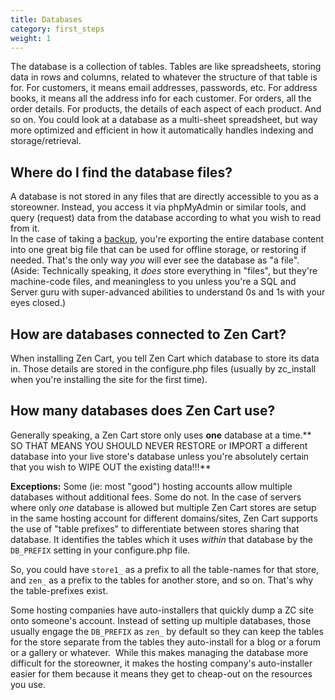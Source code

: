 ```yaml
---
title: Databases 
category: first_steps
weight: 1
---
```

The database is a collection of tables. Tables are like spreadsheets, storing data in rows and columns, related to whatever the structure of that table is for. For customers, it means email addresses, passwords, etc. For address books, it means all the address info for each customer. For orders, all the order details. For products, the details of each aspect of each product. And so on. You could look at a database as a multi-sheet spreadsheet, but way more optimized and efficient in how it automatically handles indexing and storage/retrieval.  

## Where do I find the database files?

A database is not stored in any files that are directly accessible to you as a storeowner. Instead, you access it via phpMyAdmin or similar tools, and query (request) data from the database according to what you wish to read from it.  
In the case of taking a [backup](http://tutorials.zen-cart.com/index.php?article=103), you're exporting the entire database content into one great big file that can be used for offline storage, or restoring if needed. That's the only way *you* will ever see the database as "a file".  
(Aside: Technically speaking, it *does* store everything in "files", but they're machine-code files, and meaningless to you unless you're a SQL and Server guru with super-advanced abilities to understand 0s and 1s with your eyes closed.)  

## How are databases connected to Zen Cart?

When installing Zen Cart, you tell Zen Cart which database to store its data in. Those details are stored in the configure.php files (usually by zc_install when you're installing the site for the first time).  

## How many databases does Zen Cart use?

Generally speaking, a Zen Cart store only uses **one** database at a time.**  
SO THAT MEANS YOU SHOULD NEVER RESTORE or IMPORT a different database into your live store's database unless you're absolutely certain that you wish to WIPE OUT the existing data!!!**  

**Exceptions:** 
Some (ie: most "good") hosting accounts allow multiple databases without additional fees. Some do not. In the case of servers where only *one* database is allowed but multiple Zen Cart stores are setup in the same hosting account for different domains/sites, Zen Cart supports the use of "table prefixes" to differentiate between stores sharing that database. It identifies the tables which it uses *within* that database by the `DB_PREFIX` setting in your configure.php file.  

So, you could have `store1_` as a prefix to all the table-names for that store, and `zen_` as a prefix to the tables for another store, and so on. That's why the table-prefixes exist.  

Some hosting companies have auto-installers that quickly dump a ZC site onto someone's account. Instead of setting up multiple databases, those usually engage the `DB_PREFIX` as `zen_` by default so they can keep the tables for the store separate from the tables they auto-install for a blog or a forum or a gallery or whatever.  While this makes managing the database more difficult for the storeowner, it makes the hosting company's auto-installer easier for them because it means they get to cheap-out on the resources you use.
